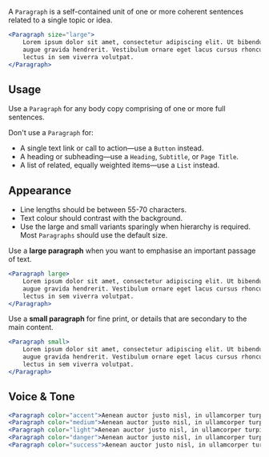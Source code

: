 A `Paragraph` is a self-contained unit of one or more coherent sentences related to a single topic or idea.

```jsx
<Paragraph size="large">
	Lorem ipsum dolor sit amet, consectetur adipiscing elit. Ut bibendum hendrerit
	augue gravida hendrerit. Vestibulum ornare eget lacus cursus rhoncus. Cras nec
	lectus in sem viverra volutpat.
</Paragraph>
```

## Usage

Use a `Paragraph` for any body copy comprising of one or more full sentences.

Don't use a `Paragraph` for:
- A single text link or call to action—use a `Button` instead.
- A heading or subheading—use a `Heading`, `Subtitle`, or `Page Title`.
- A list of related, equally weighted items—use a `List` instead.

## Appearance

- Line lengths should be between 55-70 characters.
- Text colour should contrast with the background.
- Use the large and small variants sparingly when hierarchy is required. Most `Paragraphs` should use the default size.

Use a **large paragraph** when you want to emphasise an important passage of text.

```jsx
<Paragraph large>
	Lorem ipsum dolor sit amet, consectetur adipiscing elit. Ut bibendum hendrerit
	augue gravida hendrerit. Vestibulum ornare eget lacus cursus rhoncus. Cras nec
	lectus in sem viverra volutpat.
</Paragraph>
```

Use a **small paragraph** for fine print, or details that are secondary to the main content.

```jsx
<Paragraph small>
	Lorem ipsum dolor sit amet, consectetur adipiscing elit. Ut bibendum hendrerit
	augue gravida hendrerit. Vestibulum ornare eget lacus cursus rhoncus. Cras nec
	lectus in sem viverra volutpat.
</Paragraph>
```


## Voice & Tone

```jsx
<Paragraph color="accent">Aenean auctor justo nisl, in ullamcorper turpis pharetra mattis. Duis eget vulputate est. Nullam a velit pharetra, hendrerit magna vitae, accumsan magna.</Paragraph>
<Paragraph color="medium">Aenean auctor justo nisl, in ullamcorper turpis pharetra mattis. Duis eget vulputate est. Nullam a velit pharetra, hendrerit magna vitae, accumsan magna.</Paragraph>
<Paragraph color="light">Aenean auctor justo nisl, in ullamcorper turpis pharetra mattis. Duis eget vulputate est. Nullam a velit pharetra, hendrerit magna vitae, accumsan magna.</Paragraph>
<Paragraph color="danger">Aenean auctor justo nisl, in ullamcorper turpis pharetra mattis. Duis eget vulputate est. Nullam a velit pharetra, hendrerit magna vitae, accumsan magna.</Paragraph>
<Paragraph color="success">Aenean auctor justo nisl, in ullamcorper turpis pharetra mattis. Duis eget vulputate est. Nullam a velit pharetra, hendrerit magna vitae, accumsan magna.</Paragraph>
```
